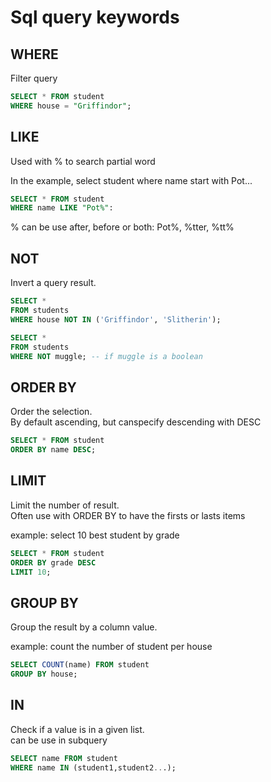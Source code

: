 # Sql query keywords

## WHERE

Filter query

```sql
SELECT * FROM student 
WHERE house = "Griffindor";
```

## LIKE

Used with % to search partial word

In the example, select student where name start with Pot...
```sql
SELECT * FROM student
WHERE name LIKE "Pot%":
```
% can be use after, before or both: Pot%, %tter, %tt%

## NOT

Invert a query result.

```sql
SELECT *
FROM students
WHERE house NOT IN ('Griffindor', 'Slitherin');

SELECT *
FROM students
WHERE NOT muggle; -- if muggle is a boolean
```

## ORDER BY

Order the selection.  
By default ascending, but canspecify descending with DESC

```sql
SELECT * FROM student
ORDER BY name DESC;
```

## LIMIT

Limit the number of result.  
Often use with ORDER BY to have the firsts or lasts items

example: select 10 best student by grade

```SQL
SELECT * FROM student
ORDER BY grade DESC
LIMIT 10;
```

## GROUP BY

Group the result by a column value.

example: count the number of student per house

```sql
SELECT COUNT(name) FROM student
GROUP BY house;
```

## IN

Check if a value is in a given list.  
can be use in subquery

```sql
SELECT name FROM student 
WHERE name IN (student1,student2...);
```
